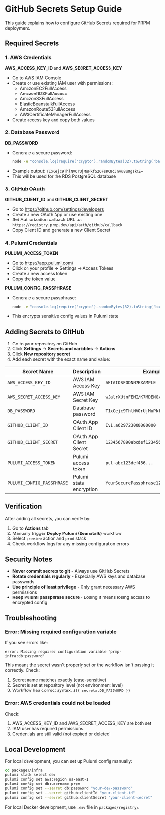# GitHub Secrets Setup Guide

This guide explains how to configure GitHub Secrets required for PRPM deployment.

## Required Secrets

### 1. AWS Credentials

**AWS_ACCESS_KEY_ID** and **AWS_SECRET_ACCESS_KEY**
- Go to AWS IAM Console
- Create or use existing IAM user with permissions:
  - AmazonEC2FullAccess
  - AmazonRDSFullAccess
  - AmazonS3FullAccess
  - ElasticBeanstalkFullAccess
  - AmazonRoute53FullAccess
  - AWSCertificateManagerFullAccess
- Create access key and copy both values

### 2. Database Password

**DB_PASSWORD**
- Generate a secure password:
  ```bash
  node -e "console.log(require('crypto').randomBytes(32).toString('base64'))"
  ```
- Example output: `TIxCejc9ThlNVOrUjMuPkfS2OFsKO8cJnvu8u0gskXE=`
- This will be used for the RDS PostgreSQL database

### 3. GitHub OAuth

**GITHUB_CLIENT_ID** and **GITHUB_CLIENT_SECRET**
- Go to https://github.com/settings/developers
- Create a new OAuth App or use existing one
- Set Authorization callback URL to: `https://registry.prmp.dev/api/auth/github/callback`
- Copy Client ID and generate a new Client Secret

### 4. Pulumi Credentials

**PULUMI_ACCESS_TOKEN**
- Go to https://app.pulumi.com/
- Click on your profile → Settings → Access Tokens
- Create a new access token
- Copy the token value

**PULUMI_CONFIG_PASSPHRASE**
- Generate a secure passphrase:
  ```bash
  node -e "console.log(require('crypto').randomBytes(32).toString('base64'))"
  ```
- This encrypts sensitive config values in Pulumi state

## Adding Secrets to GitHub

1. Go to your repository on GitHub
2. Click **Settings** → **Secrets and variables** → **Actions**
3. Click **New repository secret**
4. Add each secret with the exact name and value:

| Secret Name | Description | Example Value |
|-------------|-------------|---------------|
| `AWS_ACCESS_KEY_ID` | AWS IAM Access Key | `AKIAIOSFODNN7EXAMPLE` |
| `AWS_SECRET_ACCESS_KEY` | AWS IAM Secret Key | `wJalrXUtnFEMI/K7MDENG/bPxRfiCYEXAMPLEKEY` |
| `DB_PASSWORD` | Database password | `TIxCejc9ThlNVOrUjMuPkfS2OFsKO8cJnvu8u0gskXE=` |
| `GITHUB_CLIENT_ID` | OAuth App Client ID | `Iv1.a629723000000000` |
| `GITHUB_CLIENT_SECRET` | OAuth App Client Secret | `1234567890abcdef1234567890abcdef12345678` |
| `PULUMI_ACCESS_TOKEN` | Pulumi access token | `pul-abc123def456...` |
| `PULUMI_CONFIG_PASSPHRASE` | Pulumi state encryption | `YourSecurePassphrase123!` |

## Verification

After adding all secrets, you can verify by:

1. Go to **Actions** tab
2. Manually trigger **Deploy Pulumi (Beanstalk)** workflow
3. Select `preview` action and `prod` stack
4. Check workflow logs for any missing configuration errors

## Security Notes

- **Never commit secrets to git** - Always use GitHub Secrets
- **Rotate credentials regularly** - Especially AWS keys and database passwords
- **Use principle of least privilege** - Only grant necessary AWS permissions
- **Keep Pulumi passphrase secure** - Losing it means losing access to encrypted config

## Troubleshooting

### Error: Missing required configuration variable

If you see errors like:
```
error: Missing required configuration variable 'prmp-infra:db:password'
```

This means the secret wasn't properly set or the workflow isn't passing it correctly. Check:

1. Secret name matches exactly (case-sensitive)
2. Secret is set at repository level (not environment level)
3. Workflow has correct syntax: `${{ secrets.DB_PASSWORD }}`

### Error: AWS credentials could not be loaded

Check:
1. AWS_ACCESS_KEY_ID and AWS_SECRET_ACCESS_KEY are both set
2. IAM user has required permissions
3. Credentials are still valid (not expired or deleted)

## Local Development

For local development, you can set up Pulumi config manually:

```bash
cd packages/infra
pulumi stack select dev
pulumi config set aws:region us-east-1
pulumi config set db:username prpm
pulumi config set --secret db:password "your-dev-password"
pulumi config set --secret github:clientId "your-client-id"
pulumi config set --secret github:clientSecret "your-client-secret"
```

For local Docker development, use `.env` file in `packages/registry/`.
